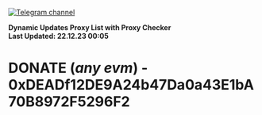 [![Telegram channel](https://img.shields.io/endpoint?url=https://runkit.io/damiankrawczyk/telegram-badge/branches/master?url=https://t.me/n4z4v0d)](https://t.me/n4z4v0d) 

**Dynamic Updates Proxy List with Proxy Checker**  
**Last Updated: 22.12.23 00:05**

# DONATE (_any evm_) - 0xDEADf12DE9A24b47Da0a43E1bA70B8972F5296F2
